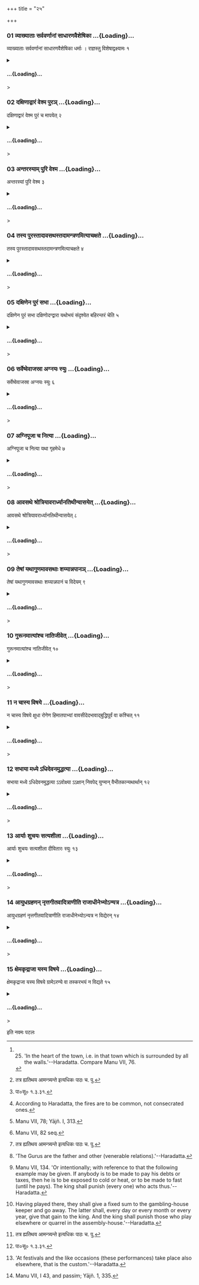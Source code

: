 +++
title = "२५"

+++

<div class="js_include" includetitle="false" newlevelforh1="3" unfilled url="/vedAH_yajuH/taittirIyam/sUtram/ApastambaH/dharma-sUtram/vishvAsa-prastutiH/2/09/25/01_vyAkhyAtAH_sarvavarNAnAM_sAdhAraNavaisheShikA.md">

### 01 व्याख्याताः सर्ववर्णानां साधारणवैशेषिका …{Loading}…

व्याख्याताः सर्ववर्णानां साधारणवैशेषिका धर्माः । राज्ञस्तु विशेषाद्वक्ष्यामः १

</div>

<div class="js_include collapsed" newlevelforh1="4" title="सर्वाष् टीकाः" unfilled url="/vedAH_yajuH/taittirIyam/sUtram/ApastambaH/dharma-sUtram/sarvASh_TIkAH/2/09/25/01_vyAkhyAtAH_sarvavarNAnAM_sAdhAraNavaisheShikA.md">

<details><summary><h4> …{Loading}…</h4>></summary>
<details><summary>Bühler</summary>

1. The general and special duties of all castes have been explained. But we will now declare those of a king in particular.
</details>

<details><summary>हरदत्त-टीका</summary>

##### सूत्रम्
व्याख्यातास्सर्ववर्णानां साधारणवैशेषिका धर्मा राज्ञस्तु विशेषाद्वक्ष्यामः ॥ १॥  
##### टिप्पनी
उक्तवक्ष्यमाणसङ्कीर्तनं श्रोतृबुद्धिसमाधानार्थम् । अहिंसासत्यास्तेयादयः सर्ववर्णानां साधारणधर्माः । अध्ययनादयस्त्रयाणाम् । अध्यापनादयो ब्राह्मणस्य । युद्धादयः क्षत्रियस्य । कृष्यादयो वैश्यस्य । शुश्रूषा शूद्रस्य । राजाऽत्राभिषिक्तो विविक्षितः। तस्यैव हि वक्ष्यमाणं धर्मजातं सम्भवति । तस्य विशेषाद्विशेषतो यद्वक्तव्यं तद्वक्ष्यामः । विशेषानिति द्वितीयान्तपाठस्तु युक्तः॥१॥
</details>
</details>

</div>

<div class="js_include" includetitle="false" newlevelforh1="3" unfilled url="/vedAH_yajuH/taittirIyam/sUtram/ApastambaH/dharma-sUtram/vishvAsa-prastutiH/2/09/25/02_daxiNAdvAraM_veshma_pura~n.md">

### 02 दक्षिणाद्वारं वेश्म पुरञ् …{Loading}…

दक्षिणाद्वारं वेश्म पुरं च मापयेत् २

</div>

<div class="js_include collapsed" newlevelforh1="4" title="सर्वाष् टीकाः" unfilled url="/vedAH_yajuH/taittirIyam/sUtram/ApastambaH/dharma-sUtram/sarvASh_TIkAH/2/09/25/02_daxiNAdvAraM_veshma_pura~n.md">

<details><summary><h4> …{Loading}…</h4>></summary>
<details><summary>Bühler</summary>

2. He shall cause to be built a town and a palace, the gates of both of which (must look) towards the south.
</details>

<details><summary>हरदत्त-टीका</summary>

##### सूत्रम्
दक्षिणाद्वारं वेश्म पुरं च मापयेत् ॥ २॥  
##### टिप्पनी
वेश्म गृहं पुरं नगरं तदुभयमपि दक्षिणाद्वारं मापयेत् कारयेत् स्थपत्यादिभिः । दक्षिणपार्श्वे द्वारं यस्य तत्तथोक्तम् ॥ २ ॥
</details>
</details>

</div>

<div class="js_include" includetitle="false" newlevelforh1="3" unfilled url="/vedAH_yajuH/taittirIyam/sUtram/ApastambaH/dharma-sUtram/vishvAsa-prastutiH/2/09/25/03_antarasyAm_puri_veshma.md">

### 03 अन्तरस्याम् पुरि वेश्म …{Loading}…

अन्तरस्यां पुरि वेश्म ३

</div>

<div class="js_include collapsed" newlevelforh1="4" title="सर्वाष् टीकाः" unfilled url="/vedAH_yajuH/taittirIyam/sUtram/ApastambaH/dharma-sUtram/sarvASh_TIkAH/2/09/25/03_antarasyAm_puri_veshma.md">

<details><summary><h4> …{Loading}…</h4>></summary>
<details><summary>Bühler</summary>

3. The palace (shall stand) in the heart of the town. [^1] 

[^1]:  25. 'In the heart of the town, i.e. in that town which is surrounded by all the walls.'--Haradatta. Compare Manu VII, 76.
</details>

<details><summary>हरदत्त-टीका</summary>

##### सूत्रम्
अन्तरस्यां पुरि वेश्म ॥ ३ ॥  
##### टिप्पनी
सर्वेषामेव प्राकाराणां मध्ये या पुस्तस्यामन्तरस्यां पुरि वेश्म मापयेदात्मनः ॥३॥
</details>
</details>

</div>

<div class="js_include" includetitle="false" newlevelforh1="3" unfilled url="/vedAH_yajuH/taittirIyam/sUtram/ApastambaH/dharma-sUtram/vishvAsa-prastutiH/2/09/25/04_tasya_purastAdAvasathastadAmantraNamityAchaxate.md">

### 04 तस्य पुरस्तादावसथस्तदामन्त्रणमित्याचक्षते …{Loading}…

तस्य पुरस्तादावसथस्तदामन्त्रणमित्याचक्षते ४

</div>

<div class="js_include collapsed" newlevelforh1="4" title="सर्वाष् टीकाः" unfilled url="/vedAH_yajuH/taittirIyam/sUtram/ApastambaH/dharma-sUtram/sarvASh_TIkAH/2/09/25/04_tasya_purastAdAvasathastadAmantraNamityAchaxate.md">

<details><summary><h4> …{Loading}…</h4>></summary>
<details><summary>Bühler</summary>

4. In front of that (there shall be) a hall. That is called the hall of invitation.
</details>

<details><summary>हरदत्त-टीका</summary>

##### सूत्रम्
तस्य पुरस्तादावसथस्तदामन्त्रणमित्याचक्षते ॥ ४॥  
##### टिप्पनी
तस्य वेश्मनः पुरस्तादावसथः कारयितव्यः । एत्य वसन्त्यस्मिन्नित्यावसथः आस्थानमण्डपः। तस्यामन्त्रणमिति संज्ञा[^१] ॥४॥  

[^१]: तत्र ह्यतिथय आमन्त्र्यन्ते इत्यधिकः पाठः च. पु.
</details>
</details>

</div>

<div class="js_include" includetitle="false" newlevelforh1="3" unfilled url="/vedAH_yajuH/taittirIyam/sUtram/ApastambaH/dharma-sUtram/vishvAsa-prastutiH/2/09/25/05_daxiNena_puraM_sabhA.md">

### 05 दक्षिणेन पुरं सभा …{Loading}…

दक्षिणेन पुरं सभा दक्षिणोदग्द्वारा यथोभयं संदृश्येत बहिरन्तरं चेति ५

</div>

<div class="js_include collapsed" newlevelforh1="4" title="सर्वाष् टीकाः" unfilled url="/vedAH_yajuH/taittirIyam/sUtram/ApastambaH/dharma-sUtram/sarvASh_TIkAH/2/09/25/05_daxiNena_puraM_sabhA.md">

<details><summary><h4> …{Loading}…</h4>></summary>
<details><summary>Bühler</summary>

5. (At a little distance) from the town to the south, (he shall cause to be built) an assembly-house with doors on the south and on the north sides, so that one can see what passes inside and outside.
</details>

<details><summary>हरदत्त-टीका</summary>

##### सूत्रम्
दक्षिणेन पुरं सभा दक्षिणोदग्द्वारा यथोभयं सन्दृश्येत बहिरन्तरं चेति ॥५॥  
##### टिप्पनी
दक्षिणेनेत्येनबन्तम् । पुरमिति[^२] 'एनपा द्वितीये'ति द्वितीयान्तम् । पुरस्य दक्षिणतः अदूरे सभा कारयितव्या। दक्षिणोदग्द्वारा दक्षिणस्यामुत्तरस्यां च दिशि द्वारं यस्यास्सा तथोक्ता। किमर्थमुभयत्र द्वारमिति चेत् । यद्बहिर्वृत्तं यच्चाऽभ्यन्तर तदुभयमपि यथा सन्दश्येतेत्येवमर्थमिति । सैषा द्यूतसभा । तस्यां धूतार्थिनः प्रविशन्तीति तदायस्थानं
राज्ञः ॥ ५॥  

[^२]: पा०सू० १.३.३१.
</details>
</details>

</div>

<div class="js_include" includetitle="false" newlevelforh1="3" unfilled url="/vedAH_yajuH/taittirIyam/sUtram/ApastambaH/dharma-sUtram/vishvAsa-prastutiH/2/09/25/06_sarveShvevAjasrA_agnayaH_syuH.md">

### 06 सर्वेष्वेवाजस्रा अग्नयः स्युः …{Loading}…

सर्वेष्वेवाजस्रा अग्नयः स्युः ६

</div>

<div class="js_include collapsed" newlevelforh1="4" title="सर्वाष् टीकाः" unfilled url="/vedAH_yajuH/taittirIyam/sUtram/ApastambaH/dharma-sUtram/sarvASh_TIkAH/2/09/25/06_sarveShvevAjasrA_agnayaH_syuH.md">

<details><summary><h4> …{Loading}…</h4>></summary>
<details><summary>Bühler</summary>

6. In all (these three places) fires shall burn constantly. [^2] 

[^2]:  According to Haradatta, the fires are to be common, not consecrated ones.
</details>

<details><summary>हरदत्त-टीका</summary>

##### सूत्रम्
सर्वेष्वेवाऽजस्रा अग्नयस्स्युः ॥६॥  
##### टिप्पनी
वेश्मन्यावसथे सभायामित्येतेषु सर्वेष्वेव स्थानेषु लौकिका अग्नयोऽजस्राः स्युः । अविच्छेदेन धार्याः ॥ ६॥
</details>
</details>

</div>

<div class="js_include" includetitle="false" newlevelforh1="3" unfilled url="/vedAH_yajuH/taittirIyam/sUtram/ApastambaH/dharma-sUtram/vishvAsa-prastutiH/2/09/25/07_agnipUjA_cha_nityA.md">

### 07 अग्निपूजा च नित्या …{Loading}…

अग्निपूजा च नित्या यथा गृहमेधे ७

</div>

<div class="js_include collapsed" newlevelforh1="4" title="सर्वाष् टीकाः" unfilled url="/vedAH_yajuH/taittirIyam/sUtram/ApastambaH/dharma-sUtram/sarvASh_TIkAH/2/09/25/07_agnipUjA_cha_nityA.md">

<details><summary><h4> …{Loading}…</h4>></summary>
<details><summary>Bühler</summary>

7. And oblations must be offered in these fires daily, just as at the daily sacrifice of a householder. [^3] 

[^3]:  Manu VII, 78; Yājñ. I, 313.
</details>

<details><summary>हरदत्त-टीका</summary>

##### सूत्रम्
अग्निपूजा च नित्या यथा गृहमेधे ॥ ७॥  
##### टिप्पनी
तेषु चाग्निषु नित्यमग्निपूजा कार्या। यथा गृहमेधे औपासने सायंप्रातर्होम इत्यर्थः । मन्त्रावपि तावेव, द्रव्यमपि तदेव ॥ ७॥
</details>
</details>

</div>

<div class="js_include" includetitle="false" newlevelforh1="3" unfilled url="/vedAH_yajuH/taittirIyam/sUtram/ApastambaH/dharma-sUtram/vishvAsa-prastutiH/2/09/25/08_Avasathe_shrotriyAvarArdhyAnatithInvAsayet.md">

### 08 आवसथे श्रोत्रियावरार्ध्यानतिथीन्वासयेत् …{Loading}…

आवसथे श्रोत्रियावरार्ध्यानतिथीन्वासयेत् ८

</div>

<div class="js_include collapsed" newlevelforh1="4" title="सर्वाष् टीकाः" unfilled url="/vedAH_yajuH/taittirIyam/sUtram/ApastambaH/dharma-sUtram/sarvASh_TIkAH/2/09/25/08_Avasathe_shrotriyAvarArdhyAnatithInvAsayet.md">

<details><summary><h4> …{Loading}…</h4>></summary>
<details><summary>Bühler</summary>

8. In the hall he shall put up his guests, at least those who are learned in the Vedas. [^4] 

[^4]:  Manu VII, 82 seq.
</details>

<details><summary>हरदत्त-टीका</summary>

##### सूत्रम्
आवसथे श्रोत्रियावरार्ध्यानतिथीन् वासयेत् ॥ ८॥  
##### टिप्पनी
आवसथाख्ये स्थाने अतिथीन् वासयेत् । ते विशेष्यन्ते श्रोत्रियावरार्ध्यानिति । अवरपर्यायोऽवरार्ध्यशब्दः । यदि सर्वान्वासयितुं न शक्नोति
श्रोत्रियानपि तावद्वासयेदिति ॥ ८॥
</details>
</details>

</div>

<div class="js_include" includetitle="false" newlevelforh1="3" unfilled url="/vedAH_yajuH/taittirIyam/sUtram/ApastambaH/dharma-sUtram/vishvAsa-prastutiH/2/09/25/09_teShAM_yathAguNamAvasathAH_shayyAnnapAna~n.md">

### 09 तेषां यथागुणमावसथाः शय्यान्नपानञ् …{Loading}…

तेषां यथागुणमावसथाः शय्यान्नपानं च विदेयम् ९

</div>

<div class="js_include collapsed" newlevelforh1="4" title="सर्वाष् टीकाः" unfilled url="/vedAH_yajuH/taittirIyam/sUtram/ApastambaH/dharma-sUtram/sarvASh_TIkAH/2/09/25/09_teShAM_yathAguNamAvasathAH_shayyAnnapAna~n.md">

<details><summary><h4> …{Loading}…</h4>></summary>
<details><summary>Bühler</summary>

9. Rooms, a couch, food and drink should be given to them according to their good qualities.
</details>

<details><summary>हरदत्त-टीका</summary>

##### सूत्रम्
तेषां यथागुणमावसथाः शय्याऽन्नपानं च विदेयम् ॥९॥  
##### टिप्पनी
तेषामतिथीनां यथागुणं विद्यावृत्तानुगुणमावसथादि विदेयं विशेषेण देयम् । आवसथा अपवरकादयः । शय्या खट्वादयः । अन्नमोदनादि। पान[^१] तक्रादि ॥९॥  

१. तक्रसूपादि इति च. पु. तक्रादिसूपादि इति क. पु.
</details>
</details>

</div>

<div class="js_include" includetitle="false" newlevelforh1="3" unfilled url="/vedAH_yajuH/taittirIyam/sUtram/ApastambaH/dharma-sUtram/vishvAsa-prastutiH/2/09/25/10_gurUnamAtyAMshcha_nAtijIvet.md">

### 10 गुरूनमात्यांश्च नातिजीवेत् …{Loading}…

गुरूनमात्यांश्च नातिजीवेत् १०

</div>

<div class="js_include collapsed" newlevelforh1="4" title="सर्वाष् टीकाः" unfilled url="/vedAH_yajuH/taittirIyam/sUtram/ApastambaH/dharma-sUtram/sarvASh_TIkAH/2/09/25/10_gurUnamAtyAMshcha_nAtijIvet.md">

<details><summary><h4> …{Loading}…</h4>></summary>
<details><summary>Bühler</summary>

10. Let him not live better than his Gurus or ministers. [^5] 

[^5]:  'The Gurus are the father and other (venerable relations).'--Haradatta.
</details>

<details><summary>हरदत्त-टीका</summary>

##### सूत्रम्
गुरूनमात्यांश्च नातिजीवेत् ॥१०॥  
##### टिप्पनी
गुरवः पित्रादयः । अमात्या मन्त्रिणः । तान्नाऽतिजीवेत् भक्ष्यभोज्याच्छादनादिषु तान्नाऽतिशयीत ॥ १० ॥
</details>
</details>

</div>

<div class="js_include" includetitle="false" newlevelforh1="3" unfilled url="/vedAH_yajuH/taittirIyam/sUtram/ApastambaH/dharma-sUtram/vishvAsa-prastutiH/2/09/25/11_na_chAsya_viShaye.md">

### 11 न चास्य विषये …{Loading}…

न चास्य विषये क्षुधा रोगेण हिमातपाभ्यां वावसीदेदभावाद्बुद्धिपूर्वं वा कश्चित् ११

</div>

<div class="js_include collapsed" newlevelforh1="4" title="सर्वाष् टीकाः" unfilled url="/vedAH_yajuH/taittirIyam/sUtram/ApastambaH/dharma-sUtram/sarvASh_TIkAH/2/09/25/11_na_chAsya_viShaye.md">

<details><summary><h4> …{Loading}…</h4>></summary>
<details><summary>Bühler</summary>

11. And in his realm no (Brāhmaṇa) should suffer hunger, sickness, cold, or heat, be it through want, or intentionally. [^6] 

[^6]:  Manu VII, 134. 'Or intentionally; with reference to that the following example may be given. If anybody is to be made to pay his debts or taxes, then he is to be exposed to cold or heat, or to be made to fast (until he pays). The king shall punish (every one) who acts thus.'--Haradatta.
</details>

<details><summary>हरदत्त-टीका</summary>

##### सूत्रम्
न चास्य विषये क्षुधा रोगेण हिमातपाभ्यां वाऽवसीदेदभावाद्बुद्धिपूर्वं वा कश्चित् ॥११॥  
##### टिप्पनी
अस्य राज्ञो विषये राष्ट्रे क्षुधा आहाराभावेन बुभुक्षया रोगेण व्याधिना हिमेन नीहारेण वर्षादीनामप्युपलक्षणमेतत् । आतपः आदित्यरश्मितापः। एतैः प्रकारैरभावात् बुद्धिपूर्वं वा न कश्चिदब्राह्मणोऽप्यवसीदेत् अवसन्नो न स्यात् । राज्ञो हयमपराधो यदाहाराद्यभावेन कश्चिदवसन्नः स्यात् । बुद्धिपूर्वं वेत्यत्रोदाहरणम् — यदा कश्चित् करमृणं वा दाप्यो भवति, तदा नाऽसौ हिमातपयोरुपनिवेशयितव्यः भोजनाद्वा निरोद्धव्यः। तथा कुर्वाणं राजा दण्डयेदिति ॥ ११ ॥
</details>
</details>

</div>

<div class="js_include" includetitle="false" newlevelforh1="3" unfilled url="/vedAH_yajuH/taittirIyam/sUtram/ApastambaH/dharma-sUtram/vishvAsa-prastutiH/2/09/25/12_sabhAyA_madhye.adhidevanamuddhatyA.md">

### 12 सभाया मध्ये ऽधिदेवनमुद्धत्या …{Loading}…

सभाया मध्ये ऽधिदेवनमुद्धत्या ऽऽवोक्ष्या ऽऽक्षान् निवपेद् युग्मान् वैभीतकान्यथार्थान् १२

</div>

<div class="js_include collapsed" newlevelforh1="4" title="सर्वाष् टीकाः" unfilled url="/vedAH_yajuH/taittirIyam/sUtram/ApastambaH/dharma-sUtram/sarvASh_TIkAH/2/09/25/12_sabhAyA_madhye.adhidevanamuddhatyA.md">

<details><summary><h4> …{Loading}…</h4>></summary>
<details><summary>Bühler</summary>

12. In the midst of the assembly-house, (the superintendent of the house) shall raise a play-table and sprinkle it with water, turning his hand downwards, and place on it dice in even numbers, made of Vibhītaka (wood), as many as are wanted.
</details>

<details><summary>हरदत्त-टीका</summary>

##### सूत्रम्
सभाया मध्येऽधिदेवनमुद्धत्याऽवोक्ष्याऽक्षान्निवपेद्युग्मान् वैभीतकान् यथार्थान् ॥ १२ ॥  
##### टिप्पनी
पूर्वोक्तायाः सभाया मध्ये अधिदेवनं यस्योपरि कितवा अक्षैर्दीव्यन्ति तत्स्थानमधिदेवनम् । तत् पूर्वं काष्ठादिना उद्धन्ति उद्धत्यावोक्षति । अवोक्ष्य तत्राऽक्षान् युग्मसङ्ख्याकान्वैभीतकान् विभीतकवृक्षस्य विकारभूतान् यथार्थान् यावद्भिर्द्यूतं निर्वर्तते, तावतो निवपति । कः ? यस्तत्र राज्ञा नियुक्तः सभिको नाम ॥ १२॥
</details>
</details>

</div>

<div class="js_include" includetitle="false" newlevelforh1="3" unfilled url="/vedAH_yajuH/taittirIyam/sUtram/ApastambaH/dharma-sUtram/vishvAsa-prastutiH/2/09/25/13_AryAH_shuchayaH_satyashIlA.md">

### 13 आर्याः शुचयः सत्यशीला …{Loading}…

आर्याः शुचयः सत्यशीला दीवितारः स्युः १३

</div>

<div class="js_include collapsed" newlevelforh1="4" title="सर्वाष् टीकाः" unfilled url="/vedAH_yajuH/taittirIyam/sUtram/ApastambaH/dharma-sUtram/sarvASh_TIkAH/2/09/25/13_AryAH_shuchayaH_satyashIlA.md">

<details><summary><h4> …{Loading}…</h4>></summary>
<details><summary>Bühler</summary>

13. Men of the first three castes, who are pure and truthful, may be allowed to play there. [^7] 

[^7]:  Having played there, they shall give a fixed sum to the gambling-house keeper and go away. The latter shall, every day or every month or every year, give that gain to the king. And the king shall punish those who play elsewhere or quarrel in the assembly-house.'--Haradatta.
</details>

<details><summary>हरदत्त-टीका</summary>

##### सूत्रम्
आर्याः शुचयस्सत्यशीला दीवितारस्स्युः ॥ १३॥  
##### टिप्पनी
आर्याः द्विजातयः । [^१]शुचयोऽर्थशुद्धाः । सत्यशीलास्सत्यवादिनः । एवंभूता एव पुरुषास्तत्र दीवितारः देवितारः स्युः। त एव तत्र दीव्येयुरित्यर्थः । ते च तत्र देवित्वा यथाभाषितं पणं सभिकाय दत्वा गच्छेयुः। स च राज्ञे तमायमहरहः प्रतिमासं प्रतिसंवत्सरं वा दद्यात् । स एव च स्थानान्तरे दीव्यतो दण्डयेत्, सभास्थाने च कलहकारान् । तत्र याज्ञवल्क्यः—  
[^२] 'ग्लहे शतिकवृद्धस्तु सभिकः पञ्चकं शतम् ।  
गृह्णीयाद्धूर्तकितवादितराद्दशकं शतम् ॥  
स सम्यक्पालितो दद्याद्राज्ञे भागं यथाकृतम् ।  
जितमुद्ग्राहयेज्जैत्रं दद्यात्सत्यं वचः क्षमी ॥ इति ॥ १३॥   

[^१]: शुचयो धर्मशुद्धाः इति च. पु.  

[^२]: या०स्मृ० २. १९९; २००
</details>
</details>

</div>

<div class="js_include" includetitle="false" newlevelforh1="3" unfilled url="/vedAH_yajuH/taittirIyam/sUtram/ApastambaH/dharma-sUtram/vishvAsa-prastutiH/2/09/25/14_AyudhagrahaNan_nRttagItavAditrANIti_rAjAdhInebhyo-nyatra.md">

### 14 आयुधग्रहणन् नृत्तगीतवादित्राणीति राजाधीनेभ्योऽन्यत्र …{Loading}…

आयुधग्रहणं नृत्तगीतवादित्राणीति राजाधीनेभ्योऽन्यत्र न विद्येरन् १४

</div>

<div class="js_include collapsed" newlevelforh1="4" title="सर्वाष् टीकाः" unfilled url="/vedAH_yajuH/taittirIyam/sUtram/ApastambaH/dharma-sUtram/sarvASh_TIkAH/2/09/25/14_AyudhagrahaNan_nRttagItavAditrANIti_rAjAdhInebhyo-nyatra.md">

<details><summary><h4> …{Loading}…</h4>></summary>
<details><summary>Bühler</summary>

14. Assaults of arms, dancing, singing, music, and the like (performances) shall be held only (in the houses) of the king's servants. [^8] 

[^8]:  'At festivals and the like occasions (these performances) take place also elsewhere, that is the custom.'--Haradatta.
</details>

<details><summary>हरदत्त-टीका</summary>

##### सूत्रम्
आयुधग्रहणे नृत्तगीतवादित्राणीति राजाधीनेभ्योऽन्यत्र न विद्येरन् ॥ १४ ॥  
##### टिप्पनी
आयुधग्रहणादीनि राजाधीनेभ्यो राजाश्रया ये पुरुषास्तेभ्योऽन्यत्र न विद्येरन् न भवेयुः । उत्सवादिष्वन्यत्रापि भवतीत्याचारः ॥ १४ ॥
</details>
</details>

</div>

<div class="js_include" includetitle="false" newlevelforh1="3" unfilled url="/vedAH_yajuH/taittirIyam/sUtram/ApastambaH/dharma-sUtram/vishvAsa-prastutiH/2/09/25/15_xemakRdrAjA_yasya_viShaye.md">

### 15 क्षेमकृद्राजा यस्य विषये …{Loading}…

क्षेमकृद्राजा यस्य विषये ग्रामेऽरण्ये वा तस्करभयं न विद्यते १५

</div>

<div class="js_include collapsed" newlevelforh1="4" title="सर्वाष् टीकाः" unfilled url="/vedAH_yajuH/taittirIyam/sUtram/ApastambaH/dharma-sUtram/sarvASh_TIkAH/2/09/25/15_xemakRdrAjA_yasya_viShaye.md">

<details><summary><h4> …{Loading}…</h4>></summary>
<details><summary>Bühler</summary>

15. That king only takes care of the welfare of his subjects in whose dominions, be it in villages or forests, there is no danger from thieves. [^9] 

[^9]:  Manu VII, I 43, and passim; Yājñ. 1, 335.
</details>

<details><summary>हरदत्त-टीका</summary>

##### सूत्रम्
क्षेमकृद्राजा यस्य विषये ग्रामेऽरण्ये वा तस्करभयं न विद्यते ॥ १५ ॥  
##### टिप्पनी
यस्य राज्ञो विषये ग्रामेऽरण्ये च चोरभयं नास्ति स एव राजा क्षेमकृत् क्षेमङ्करः । न त्वन्यः शतं तुभ्यं शतं तुभ्यमिति ददानोऽपि ॥ १५ ॥  

इत्यापस्तम्बधर्मसूत्रवृत्तौ द्वितीयप्रश्ने पञ्चविंशी काण्डिका ॥ २५ ॥
</details>
</details>

</div>

  

इति नवमः पटलः